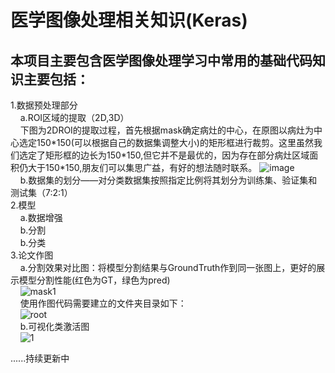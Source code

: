 # 医学图像处理相关知识(Keras)
## 本项目主要包含医学图像处理学习中常用的基础代码知识主要包括：
1.数据预处理部分  
&nbsp;&nbsp;&nbsp;&nbsp;a.ROI区域的提取（2D,3D）  
&nbsp;&nbsp;&nbsp;&nbsp;下图为2DROI的提取过程，首先根据mask确定病灶的中心，在原图以病灶为中心选定150\*150(可以根据自己的数据集调整大小)的矩形框进行裁剪。这里虽然我们选定了矩形框的边长为150\*150,但它并不是最优的，因为存在部分病灶区域面积仍大于150\*150,朋友们可以集思广益，有好的想法随时联系。
![image](https://user-images.githubusercontent.com/61354006/125883143-5d1c0922-b897-4047-a668-7b5d35abd0ec.png)  
&nbsp;&nbsp;&nbsp;&nbsp;b.数据集的划分——对分类数据集按照指定比例将其划分为训练集、验证集和测试集（7:2:1）  
2.模型  
&nbsp;&nbsp;&nbsp;&nbsp;a.数据增强  
&nbsp;&nbsp;&nbsp;&nbsp;b.分割  
&nbsp;&nbsp;&nbsp;&nbsp;b.分类  
3.论文作图  
&nbsp;&nbsp;&nbsp;&nbsp;a.分割效果对比图：将模型分割结果与GroundTruth作到同一张图上，更好的展示模型分割性能(红色为GT，绿色为pred)  
&nbsp;&nbsp;&nbsp;&nbsp;![mask1](https://user-images.githubusercontent.com/61354006/126169287-add31d45-7d2e-4dad-ba68-cbe0df83191a.png)  
&nbsp;&nbsp;&nbsp;&nbsp;使用作图代码需要建立的文件夹目录如下：  
&nbsp;&nbsp;&nbsp;&nbsp;![root](https://user-images.githubusercontent.com/61354006/126169596-1019826a-f3c0-45c4-8a27-c05766ab6ef0.png)  
&nbsp;&nbsp;&nbsp;&nbsp;b.可视化类激活图  
&nbsp;&nbsp;&nbsp;&nbsp;![1](https://user-images.githubusercontent.com/61354006/126245779-aeeeca24-18bd-4732-9c39-e8527c1cd4f5.png)

......持续更新中  
